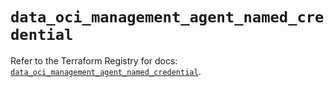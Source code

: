 # `data_oci_management_agent_named_credential`

Refer to the Terraform Registry for docs: [`data_oci_management_agent_named_credential`](https://registry.terraform.io/providers/hashicorp/oci/7.19.0/docs/data-sources/management_agent_named_credential).
